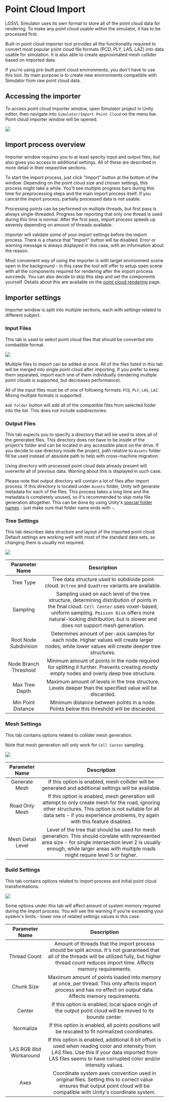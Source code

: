 # Point Cloud Import
LGSVL Simulator uses its own format to store all of the point cloud data for rendering. To make any point cloud usable within the simulator, it has to be processed first.

Built-in point cloud importer tool provides all the functionality required to convert most popular point cloud file formats (PCD, PLY, LAS, LAZ) into data usable for simulation. It is also able to create approximated mesh collider based on imported data.

If you're using pre-built point cloud environments, you don't have to use this tool. Its main purpose is to create new environments compatible with Simulator from raw point cloud data.

## Accessing the importer
To access point cloud importer window, open Simulator project in Unity editor, then navigate into `Simulator/Import Point Cloud` on the menu bar. Point cloud importer window will be opened.

![](images/pointcloud-importWindow.png)

## Import process overview
Importer window requires you to at least specity input and output files, but also gives you access to additional settings. All of these are described in more detail in their respective sections.

To start the import process, just click "Import" button at the bottom of the window. Depending on the point cloud size and chosen settings, this process might take a while. You'll see multiple progress bars during this time for preprocessing steps and the main import process itself. If you cancel the import process, partially processed data is not usable.

Processing points can be performed on multiple threads, but first pass is always single-threaded. Progress bar reporting that only one thread is used during this time is normal. After the first pass, import process speeds up severely depending on amount of threads available.

Importer will validate some of your import settings before the import process. There is a chance that "Import" button will be disabled. Error or warning message is always displayed in this case, with an information about the reason.

Most convenient way of using the importer is with target environment scene open in the background - in this case the tool will offer to setup open scene with all the components required for rendering after the import process succeeds. You can also decide to skip this step and set the components yourself. Details about this are available on the [point cloud rendering](pointcloud-rendering.md) page.

## Importer settings
Importer window is split into multiple sections, each with settings related to different subject.

### Input Files
This tab is used to select point cloud files that should be converted into combatible format. 

![](images/pointcloud-importInputFiles.png)

Multiple files to import can be added at once. All of the files listed in this tab will be merged into single point cloud after importing. If you prefer to keep them separated, import each one of them individually (rendering multiple point clouds is supported, but decreases performance).

All of the input files must be of one of following formats: `PCD`, `PLY`, `LAS`, `LAZ`. Mixing multiple formats is supported.

`Add Folder` button will add all of the compatible files from selected folder into the list. This does not include subdirectories.

### Output Files
This tab expects you to specify a directory that will be used to store all of the generated files. This directory does not have to be inside of the project's folder and can be located in any accessible place on the drive. If you decide to use directory inside the project, path relative to `Assets` folder fill be used instead of absolute path to help with cross-machine migration.

Using directory with processed point cloud data already present will overwrite all of previous data. Warning about this is displayed in such case.

Please note that output directory will contain a lot of files after import process. If this directory is located under `Assets` folder, Unity will generate metadata for each of the files. This process takes a long time and the metadata is completely unused, so it's recommended to skip meta file generation altogether. This can be done by using Unity's [special folder names](https://docs.unity3d.com/Manual/SpecialFolders.html) - just make sure that folder name ends with `~`.

### Tree Settings
This tab describes data structure and layout of the imported point cloud. Default settings are working well with most of the standard data sets, so changing them is usually not required.

![](images/pointcloud-importTreeSettings.png)

|Parameter Name|Description|
|:-:|:-:|
|Tree Type|Tree data structure used to subdivide point cloud. `Octree` and `Quadtree` variants are available.|
|Sampling|Sampling used on each level of the tree structure, determining distribution of points in the final cloud. `Cell Center` uses voxel-based, uniform sampling. `Poisson Disk` offers more natural-looking distribution, but is slower and does not support mesh generation.|
|Root Node Subdivision|Determines amount of per-axis samples for each node. Higher values will create larger nodes, while lower values will create deeper tree structures.|
|Node Branch Threshold|Minimum amount of points in the node required for splitting it further. Prevents creating mostly empty nodes and overly deep tree structure.|
|Max Tree Depth|Maximum amount of levels in the tree structure. Levels deeper than the specified value will be discarded.|
|Min Point Distance|Minimum distance between points in a node. Points below this threshold will be discarded.|

### Mesh Settings
This tab contains options related to collider mesh generation.

Note that mesh generation will only work for `Cell Center` sampling.

![](images/pointcloud-importMesh.png)

|Parameter Name|Description|
|:-:|:-:|
|Generate Mesh|If this option is enabled, mesh collider will be generated and additional settings will be available.|
|Road Only Mesh|If this option is enabled, mesh generation will attempt to only create mesh for the road, ignoring other structures. This option is not suitable for all data sets - if you experience problems, try again with this feature disabled.|
|Mesh Detail Level|Level of the tree that should be used for mesh generation. This should corelate with represented area size - for single intersection level 2 is usually enough, while larger areas with multiple roads might require level 5 or higher.|

### Build Settings
This tab contains options related to import process and initial point cloud transformations.

![](images/pointcloud-importBuild.png)

Some options under this tab will affect amount of system memory required during the import process. You will see the warning if you're exceeding your system's limits - lower one of related settings values in this case.

|Parameter Name|Description|
|:-:|:-:|
|Thread Count|Amount of threads that the import process should be split across. It's not guaranteed that all of the threads will be utilized fully, but higher thread count reduces import time. Affects memory requirements.|
|Chunk Size|Maximum amount of points loaded into memory at once, per thread. This only affects import process and has no effect on output data. Affects memory requirements.|
|Center|If this option is enabled, local space origin of the output point cloud will be moved to its bounds center.|
|Normalize|If this option is enabled, all points positions will be rescaled to fit normalized coordinates.|
|LAS RGB 8bit Workaround|If this option is enabled, additional 8 bit offset is used when reading color and intensity from LAS files. Use this if your data imported from LAS files seems to have corrupted color and/or intensity values.|
|Axes|Coordinate system axes convention used in original files. Setting this to correct value ensures that output point cloud will be compatible with Unity's coordinate system.